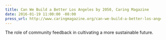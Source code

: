 ```yaml
---
title: Can We Build a Better Los Angeles by 2050, Caring Magazine
date: 2016-01-19 11:00:00 -08:00
press_url: http://www.caringmagazine.org/can-we-build-a-better-los-angeles-by-2050/
---
```


The role of community feedback in cultivating a more sustainable future.
